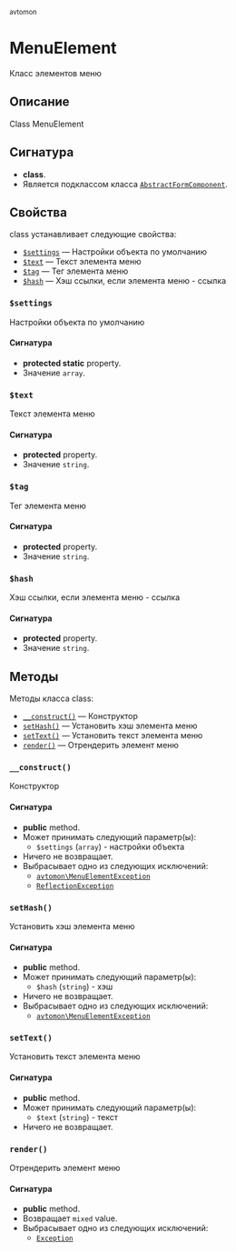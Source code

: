 <small>avtomon</small>

MenuElement
===========

Класс элементов меню

Описание
-----------

Class MenuElement

Сигнатура
---------

- **class**.
- Является подклассом класса [`AbstractFormComponent`](../avtomon/AbstractFormComponent.md).

Свойства
----------

class устанавливает следующие свойства:

- [`$settings`](#$settings) &mdash; Настройки объекта по умолчанию
- [`$text`](#$text) &mdash; Текст элемента меню
- [`$tag`](#$tag) &mdash; Тег элемента меню
- [`$hash`](#$hash) &mdash; Хэш ссылки, если элемента меню - ссылка

### `$settings` <a name="settings"></a>

Настройки объекта по умолчанию

#### Сигнатура

- **protected static** property.
- Значение `array`.

### `$text` <a name="text"></a>

Текст элемента меню

#### Сигнатура

- **protected** property.
- Значение `string`.

### `$tag` <a name="tag"></a>

Тег элемента меню

#### Сигнатура

- **protected** property.
- Значение `string`.

### `$hash` <a name="hash"></a>

Хэш ссылки, если элемента меню - ссылка

#### Сигнатура

- **protected** property.
- Значение `string`.

Методы
-------

Методы класса class:

- [`__construct()`](#__construct) &mdash; Конструктор
- [`setHash()`](#setHash) &mdash; Установить хэш элемента меню
- [`setText()`](#setText) &mdash; Установить текст элемента меню
- [`render()`](#render) &mdash; Отрендерить элемент меню

### `__construct()` <a name="__construct"></a>

Конструктор

#### Сигнатура

- **public** method.
- Может принимать следующий параметр(ы):
    - `$settings` (`array`) - настройки объекта
- Ничего не возвращает.
- Выбрасывает одно из следующих исключений:
    - [`avtomon\MenuElementException`](../avtomon/MenuElementException.md)
    - [`ReflectionException`](http://php.net/class.ReflectionException)

### `setHash()` <a name="setHash"></a>

Установить хэш элемента меню

#### Сигнатура

- **public** method.
- Может принимать следующий параметр(ы):
    - `$hash` (`string`) - хэш
- Ничего не возвращает.
- Выбрасывает одно из следующих исключений:
    - [`avtomon\MenuElementException`](../avtomon/MenuElementException.md)

### `setText()` <a name="setText"></a>

Установить текст элемента меню

#### Сигнатура

- **public** method.
- Может принимать следующий параметр(ы):
    - `$text` (`string`) - текст
- Ничего не возвращает.

### `render()` <a name="render"></a>

Отрендерить элемент меню

#### Сигнатура

- **public** method.
- Возвращает `mixed` value.
- Выбрасывает одно из следующих исключений:
    - [`Exception`](http://php.net/class.Exception)

